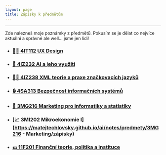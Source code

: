 ```yaml
---
layout: page
title: Zápisky k předmětům
---
```

<style>h1,h2,h3,h4 { border-bottom: 0; } </style>
-----
Zde nalezneš moje poznámky z předmětů. Pokusím se je dělat co nejvíce aktuální a správné ale well... jsme jen lidi!

- ### [👩‍🔬&nbsp;4IT112&nbsp;UX&nbsp;Design](#)
- ### [🤖&nbsp;4IZ232&nbsp;AI&nbsp;a&nbsp;jeho&nbsp;využití](#)
- ### [🧑‍💻&nbsp;4IZ238&nbsp;XML&nbsp;teorie&nbsp;a&nbsp;praxe&nbsp;značkovacích&nbsp;jazyků](#)
- ### [🔒&nbsp;4SA313&nbsp;Bezpečnost&nbsp;informačních&nbsp;systémů](#)
- ### [📸&nbsp;3MG216&nbsp;Marketing&nbsp;pro&nbsp;informatiky&nbsp;a&nbsp;statistiky](#)
- ### [📈&nbsp;3MI202&nbsp;Mikroekonomie&nbsp;I](https://matejtechlovsky.github.io/ai/notes/predmety/3MG216 - Marketing/zápisky)
- ### [💶&nbsp;11F201&nbsp;Finanční&nbsp;teorie,&nbsp;politika&nbsp;a&nbsp;instituce](#)
